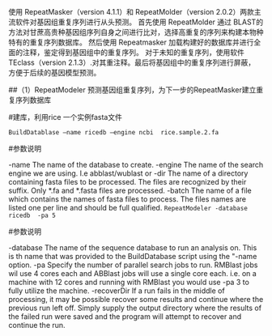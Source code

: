 使用 RepeatMasker（version 4.1.1）和 RepeatMolder（version 2.0.2）两款主流软件对基因组重复序列进行从头预测。
首先使用 RepeatMolder 通过 BLAST的方法对甘蔗高贵种基因组序列自身之间进行比对，选择高重复的序列来构建本物种特有的重复序列数据库。
然后使用 Repeatmasker 加载构建好的数据库并进行全面的注释，鉴定得到基因组中的重复序列。
对于未知的重复序列，使用软件TEclass（version 2.1.3）.对其重注释。最后将基因组中的重复序列进行屏蔽，
方便于后续的基因模型预测。

##（1）RepeatModeler 预测基因组重复序列，为下一步的RepeatMasker建立重复序列数据库

#建库，利用rice 一个实例fasta文件

`BuildDatablase –name ricedb –engine ncbi  rice.sample.2.fa`

#参数说明

-name <database name>
        The name of the database to create.
-engine <engine name>
        The name of the search engine we are using. I.e abblast/wublast or 
-dir <directory>
        The name of a directory containing fasta files to be processed. The
        files are recognized by their suffix. Only *.fa and *.fasta files
        are processed.
-batch <file>
        The name of a file which contains the names of fasta files to
        process. The files names are listed one per line and should be full
        qualified.
`RepeatModeler -database ricedb  -pa 5`
        
#参数说明
        
-database
        The name of the sequence database to run an analysis on. This is th
        name that was provided to the BuildDatabase script using the "-name
        option.
-pa 
        Specify the number of parallel search jobs to run. RMBlast jobs wil
        use 4 cores each and ABBlast jobs will use a single core each. i.e.
        on a machine with 12 cores and running with RMBlast you would use
        -pa 3 to fully utilize the machine.
-recoverDir <Previous Output Directory>
        If a run fails in the middle of processing, it may be possible
        recover some results and continue where the previous run left off.
        Simply supply the output directory where the results of the failed
        run were saved and the program will attempt to recover and continue
        the run.
  
  
